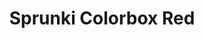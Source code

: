 ---
slug: sprunki-colorbox-red
title: Sprunki Colorbox Red
description: "Sprunki Colorbox Red is an exciting online game. Play for free directly in your browser!"
icon: /images/popular_mods/Sprunki Colorbox Red.png
url: https://wowtbc.net/sprunkin/colorbox-red/index.html
previewImage: /images/popular_mods/Sprunki Colorbox Red.png
type: popular mods

# SEO配置
seo:
  title: "Sprunki Colorbox Red - Play Free Online Game | Fun Browser Games"
  description: "Sprunki Colorbox Red - Play this fun online game for free in your browser. No download required!"
  ogImage: "/images/popular_mods/Sprunki Colorbox Red.png"
  keywords: "sprunki-colorbox-red, online game, browser game, free game, popular mods game, play online"

videoUrls:
  - https://www.youtube.com/embed/example1
  - https://www.youtube.com/embed/example2

whyPlay:
  title: "Why Play Sprunki Colorbox Red?"
  items:
    - "Immersive Gameplay: Sprunki Colorbox Red offers an engaging and immersive gaming experience that will keep you entertained for hours"
    - "Challenging Levels: Test your skills with increasingly difficult challenges and obstacles"
    - "Beautiful Graphics: Enjoy stunning visuals and smooth animations that bring the game world to life"
    - "Regular Updates: New content and features are added regularly to keep the game fresh and exciting"
    - "Free to Play: Experience all the fun without spending a penny"
    - "Community Features: Connect with other players, share strategies, and compete for high scores"
    - "Cross-Platform: Play on any device with a web browser, no downloads required"

features:
  title: "Key Features of Sprunki Colorbox Red"
  image: "/images/popular_mods/Sprunki Colorbox Red.png"
  items:
    - "Intuitive Controls: Easy to learn controls make Sprunki Colorbox Red accessible for players of all skill levels"
    - "Multiple Game Modes: Enjoy various gameplay options that provide different challenges and experiences"
    - "Character Customization: Personalize your gaming experience with unique characters and items"
    - "Achievement System: Complete special tasks to earn rewards and recognition"
    - "Leaderboards: Compete with players worldwide and see who can achieve the highest scores"

characteristics:
  title: "Game Characteristics"
  image: "/images/popular_mods/Sprunki Colorbox Red.png"
  items:
    - "Genre: Popular mods game with elements of strategy and skill"
    - "Difficulty: Suitable for both casual gamers and those seeking a challenge"
    - "Play Time: Quick sessions or extended gameplay, depending on your preference"
    - "Art Style: Vibrant and engaging visuals that enhance the gaming experience"
    - "Sound Design: Immersive audio that complements the gameplay perfectly"

info: "Sprunki Colorbox Red is an exciting online game that offers players a unique and engaging gaming experience. With its intuitive controls, stunning visuals, and challenging gameplay, Sprunki Colorbox Red provides hours of entertainment for players of all ages and skill levels. Whether you're looking for a quick gaming session during a break or an extended play session, Sprunki Colorbox Red delivers an immersive experience that will keep you coming back for more. The game features multiple levels of increasing difficulty, ensuring that players are constantly challenged as they progress. With regular updates adding new content and features, Sprunki Colorbox Red remains fresh and exciting, providing endless entertainment options for its growing community of players."

howToPlayIntro: "Welcome to Sprunki Colorbox Red! This guide will walk you through the basics and help you master the game. Whether you're a beginner or looking to improve your skills, these tips and instructions will enhance your gaming experience."

howToPlaySteps:
  - title: "Getting Started"
    description: "Begin your Sprunki Colorbox Red adventure by familiarizing yourself with the controls. Use your keyboard or mouse to navigate through the game interface. The tutorial will guide you through the basic mechanics and help you understand the objectives."
  - title: "Understanding the Objectives"
    description: "In Sprunki Colorbox Red, your main goal is to progress through levels by completing specific objectives. Each level presents unique challenges that require different strategies and approaches."
  - title: "Mastering the Controls"
    description: "Practice using the controls to improve your precision and reaction time. Sprunki Colorbox Red requires quick reflexes and strategic thinking to overcome obstacles and defeat opponents."
  - title: "Utilizing Power-ups"
    description: "Collect power-ups throughout the game to enhance your abilities and overcome difficult challenges. Each power-up offers unique advantages that can be crucial for success."
  - title: "Developing Strategies"
    description: "As you progress in Sprunki Colorbox Red, develop effective strategies for different scenarios. Analyze patterns, anticipate challenges, and adapt your approach to maximize your performance."

faq:
  title: "Frequently Asked Questions about Sprunki Colorbox Red"
  items:
    - question: "Is Sprunki Colorbox Red free to play?"
      answer: "Yes, Sprunki Colorbox Red is completely free to play directly in your web browser. No downloads or purchases are required to enjoy the full game experience."
    - question: "Can I play Sprunki Colorbox Red on mobile devices?"
      answer: "Yes, Sprunki Colorbox Red is optimized for both desktop and mobile play. You can enjoy the game on any device with a web browser and internet connection."
    - question: "Are there any in-game purchases?"
      answer: "While Sprunki Colorbox Red is free to play, there may be optional in-game purchases available for cosmetic items or additional features that don't affect core gameplay."
    - question: "How often is Sprunki Colorbox Red updated?"
      answer: "The developers regularly update Sprunki Colorbox Red with new content, features, and improvements based on player feedback and game performance."
    - question: "Can I play Sprunki Colorbox Red offline?"
      answer: "Currently, Sprunki Colorbox Red requires an internet connection to play as it's a browser-based online game."
    - question: "Is Sprunki Colorbox Red suitable for children?"
      answer: "Yes, Sprunki Colorbox Red is designed to be family-friendly and suitable for players of all ages."
    - question: "How do I report bugs or issues?"
      answer: "If you encounter any problems while playing Sprunki Colorbox Red, you can report them through the game's support page or contact the developers directly through their website."
    - question: "Still Have Questions?"
      answer: "If you have additional questions about Sprunki Colorbox Red that aren't covered in this FAQ, please visit our support center or contact our customer service team for assistance."
---